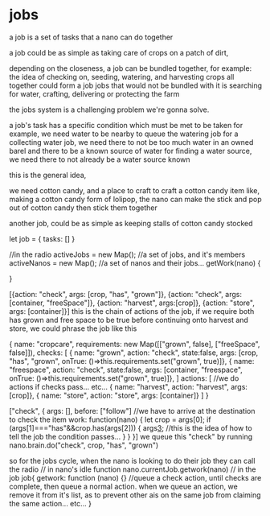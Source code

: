 # jobs
a job is a set of tasks that a nano can do together

a job could be as simple as taking care of crops on a patch of dirt, 

depending on the closeness, a job can be bundled together,
for example: the idea of checking on, seeding, watering, and harvesting crops all together could form a job 
jobs that would not be bundled with it is searching for water, crafting, delivering or protecting the farm

the jobs system is a challenging problem we're gonna solve. 

a job's task has a specific condition which must be met to be taken
for example, we need water to be nearby to queue the watering job
for a collecting water job, we need there to not be too much water in an owned barel and there to be a known source of water 
for finding a water source, we need there to not already be a water source known

this is the general idea, 

we need cotton candy, and a place to craft to craft a cotton candy item
like, making a cotton candy form of lolipop, the nano can make the stick and pop out of cotton candy then stick them together

another job, could be as simple as keeping stalls of cotton candy stocked


let job = {
    tasks: []
}











//in the radio
activeJobs = new Map(); //a set of jobs, and it's members
activeNanos = new Map(); //a set of nanos and their jobs...
getWork(nano) {
    
}


[{action: "check", args: [crop, "has", "grown"]}, {action: "check", args: [container, "freeSpace"]}, {action: "harvest", args:[crop]}, {action: "store", args: [container]}] 
this is the chain of actions of the job, if we require both has grown and free space to be true before continuing onto harvest and store, we could phrase the job like this

{
name: "cropcare",
requirements: new Map([["grown", false], ["freeSpace", false]]),
checks: [
{ name: "grown", action: "check", state:false, args: [crop, "has", "grown", onTrue: ()=>this.requirements.set("grown", true)]},
    { name: "freespace", action: "check", state:false,  args: [container, "freespace", onTrue: ()=>this.requirements.set("grown", true)]}, 
]
actions: [ //we do actions if checks pass... etc...
    { name: "harvest", action: "harvest", args:[crop]}, 
    { name: "store", action: "store", args: [container]}
]
}

["check", {
    args: [],
    before: ["follow"] //we have to arrive at the destination to check the item 
    work: function(nano) {
        let crop = args[0];
        if (args[1]==="has"&&crop.has(args[2])) {
            args[3](); //this is the idea of how to tell the job the condition passes...
        }
    }
}]
we queue this "check" by running 
nano.brain.do("check", crop, "has", "grown")

so for the jobs cycle, when the nano is looking to do their job they can call the radio
// in nano's idle function
nano.currentJob.getwork(nano)
// in  the job
job{
  getwork: function (nano) {} //queue a check action, until checks are complete, then queue a normal action. when we queue an action, we remove it from it's list, as to prevent other ais on the same job from claiming the same action... etc...
}